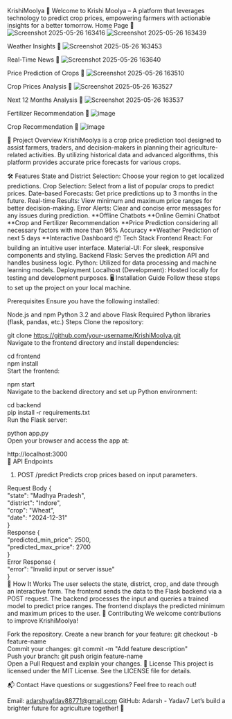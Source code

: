 KrishiMoolya 🌾
Welcome to Krishi Moolya – A platform that leverages technology to predict crop prices, empowering farmers with actionable insights for a better tomorrow.
Home Page 🌾
![Screenshot 2025-05-26 163416](https://github.com/user-attachments/assets/c6b8881f-5f99-4cae-bba7-2d75a287887c)
![Screenshot 2025-05-26 163439](https://github.com/user-attachments/assets/81aeba0c-1bba-4a68-801e-c836616872c6)

Weather Insights 🌾
![Screenshot 2025-05-26 163453](https://github.com/user-attachments/assets/5b0a360d-e019-4caf-8839-90580c28b3b1)

Real-Time News 🌾
![Screenshot 2025-05-26 163640](https://github.com/user-attachments/assets/7aa6d572-9fe9-4b9d-8d26-5c4d138bf883)

Price Prediction of Crops 🌾
![Screenshot 2025-05-26 163510](https://github.com/user-attachments/assets/1ceea033-a65e-48c3-bdb3-c48cd7922c18)

Crop Prices Analysis 🌾
![Screenshot 2025-05-26 163527](https://github.com/user-attachments/assets/76c5f470-8f86-485d-9d8d-d2890734f1c6)

Next 12 Months Analysis 🌾
![Screenshot 2025-05-26 163537](https://github.com/user-attachments/assets/5fbfa743-889a-4fe6-9b55-2e04c947f077)

Fertilizer Recommendation 🌾
![image](https://github.com/user-attachments/assets/bcf41d58-64ff-4b84-aeef-a45cb7cac1b5)

Crop Recommendation 🌾
![image](https://github.com/user-attachments/assets/898c3fcd-3a77-406a-b6f4-47bb1e0e51c4)

🚀 Project Overview
KrishiMoolya is a crop price prediction tool designed to assist farmers, traders, and decision-makers in planning their agriculture-related activities. By utilizing historical data and advanced algorithms, this platform provides accurate price forecasts for various crops.

🛠 Features
State and District Selection: Choose your region to get localized predictions.
Crop Selection: Select from a list of popular crops to predict prices.
Date-based Forecasts: Get price predictions up to 3 months in the future.
Real-time Results: View minimum and maximum price ranges for better decision-making.
Error Alerts: Clear and concise error messages for any issues during prediction.
**Offline Chatbots
**Online Gemini Chatbot
**Crop and Fertilizer Recommendation
**Price Prediction considering all necessary factors with more than 96% Accuracy
**Weather Prediction of next 5 days
**Interactive Dashboard
📦 Tech Stack
Frontend
React: For building an intuitive user interface.
Material-UI: For sleek, responsive components and styling.
Backend
Flask: Serves the prediction API and handles business logic.
Python: Utilized for data processing and machine learning models.
Deployment
Localhost (Development): Hosted locally for testing and development purposes.
🖥️ Installation Guide
Follow these steps to set up the project on your local machine.

Prerequisites
Ensure you have the following installed:

Node.js and npm
Python 3.2 and above
Flask
Required Python libraries (flask, pandas, etc.)
Steps
Clone the repository:

git clone https://github.com/your-username/KrishiMoolya.git  
Navigate to the frontend directory and install dependencies:

cd frontend  
npm install  
Start the frontend:

npm start  
Navigate to the backend directory and set up Python environment:

cd backend  
pip install -r requirements.txt  
Run the Flask server:

python app.py  
Open your browser and access the app at:

http://localhost:3000  
🧩 API Endpoints
1. POST /predict
Predicts crop prices based on input parameters.

Request Body
{  
  "state": "Madhya Pradesh",  
  "district": "Indore",  
  "crop": "Wheat",  
  "date": "2024-12-31"  
}  
Response
{  
  "predicted_min_price": 2500,  
  "predicted_max_price": 2700  
}  
Error Response
{  
  "error": "Invalid input or server issue"  
}  
🎯 How It Works
The user selects the state, district, crop, and date through an interactive form.
The frontend sends the data to the Flask backend via a POST request.
The backend processes the input and queries a trained model to predict price ranges.
The frontend displays the predicted minimum and maximum prices to the user.
🌟 Contributing
We welcome contributions to improve KrishiMoolya!

Fork the repository.
Create a new branch for your feature:
git checkout -b feature-name  
Commit your changes:
git commit -m "Add feature description"  
Push your branch:
git push origin feature-name  
Open a Pull Request and explain your changes.
📜 License
This project is licensed under the MIT License. See the LICENSE file for details.

📬 Contact
Have questions or suggestions? Feel free to reach out!

Email: adarshyafdav88771@gmail.com
GitHub: Adarsh - Yadav7
Let’s build a brighter future for agriculture together! 🌱

